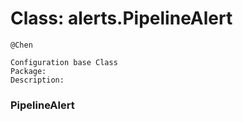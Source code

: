 # Class: alerts.PipelineAlert



    
    @Chen  
      
    Configuration base Class  
    Package:  
    Description:  
      
      
      
### PipelineAlert




    
